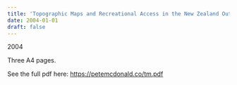 ```yaml
---
title: 'Topographic Maps and Recreational Access in the New Zealand Outdoors'
date: 2004-01-01
draft: false
---
```

2004

Three A4 pages.

See the full pdf here: https://petemcdonald.co/tm.pdf
